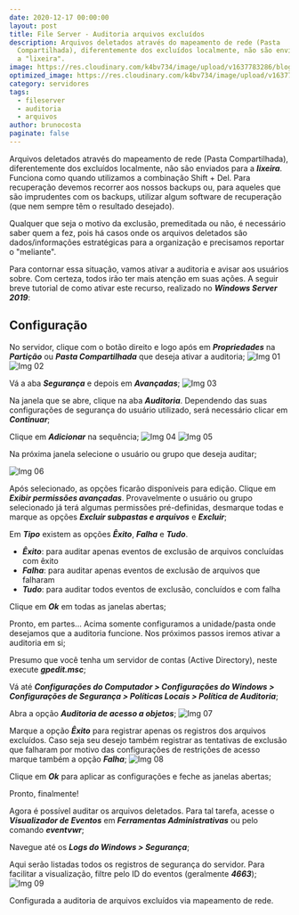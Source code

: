 ```yaml
---
date: 2020-12-17 00:00:00
layout: post
title: File Server - Auditoria arquivos excluídos
description: Arquivos deletados através do mapeamento de rede (Pasta
  Compartilhada), diferentemente dos excluídos localmente, não são enviados para
  a "lixeira".
image: https://res.cloudinary.com/k4bv734/image/upload/v1637783286/blog/fileserver_hpbn4y.jpg
optimized_image: https://res.cloudinary.com/k4bv734/image/upload/v1637783286/blog/fileserver_optimized_hooyd9.jpg
category: servidores
tags:
  - fileserver
  - auditoria
  - arquivos
author: brunocosta
paginate: false
---
```

Arquivos deletados através do mapeamento de rede (Pasta Compartilhada), diferentemente dos excluídos localmente, não são enviados para a ***lixeira***. Funciona como quando utilizamos a combinação Shift + Del. Para recuperação devemos recorrer aos nossos backups ou, para aqueles que são imprudentes com os backups, utilizar algum software de recuperação (que nem sempre têm o resultado desejado).

Qualquer que seja o motivo da exclusão, premeditada ou não, é necessário saber quem a fez, pois há casos onde os arquivos deletados são dados/informações estratégicas para a organização e precisamos reportar o "meliante".


Para contornar essa situação, vamos ativar a auditoria e avisar aos usuários sobre. Com certeza, todos irão ter mais atenção em suas ações. A seguir breve tutorial de como ativar este recurso, realizado no ***Windows Server 2019***:

## Configuração

No servidor, clique com o botão direito e logo após em ***Propriedades*** na ***Partição*** ou ***Pasta Compartilhada*** que deseja ativar a auditoria;
![Img 01](https://res.cloudinary.com/k4bv734/image/upload/v1637853863/blog_content/fileserver_1_aej9b7.png)
![Img 02](https://res.cloudinary.com/k4bv734/image/upload/v1637853863/blog_content/fileserver_2_y5vz4i.png)

Vá a aba ***Segurança*** e depois em ***Avançadas***;
![Img 03](https://res.cloudinary.com/k4bv734/image/upload/v1637853863/blog_content/fileserver_3_zwj1vv.png)

Na janela que se abre, clique na aba ***Auditoria***. Dependendo das suas configurações de segurança do usuário utilizado, será necessário clicar em ***Continuar***;


Clique em ***Adicionar*** na sequência;
![Img 04](https://res.cloudinary.com/k4bv734/image/upload/v1637853863/blog_content/fileserver_4_sprmn7.png)
![Img 05](https://res.cloudinary.com/k4bv734/image/upload/v1637853863/blog_content/fileserver_5_fshnzw.png)


Na próxima janela selecione o usuário ou grupo que deseja auditar;	
![Img 06](https://res.cloudinary.com/k4bv734/image/upload/v1637853864/blog_content/fileserver_6_hkfwnc.jpg)
	
Após selecionado, as opções ficarão disponíveis para edição. Clique em  ***Exibir permissões avançadas***. Provavelmente o usuário ou grupo selecionado já terá algumas permissões pré-definidas, desmarque todas e marque as opções ***Excluir subpastas e arquivos*** e ***Excluir***;


Em ***Tipo*** existem as opções ***Êxito***, ***Falha*** e ***Tudo***.
* ***Êxito***: para auditar apenas eventos de exclusão de arquivos concluídas com êxito
* ***Falha***: para auditar apenas eventos de exclusão de arquivos que falharam
* ***Tudo***: para auditar todos eventos de exclusão, concluídos e com falha


Clique em ***Ok*** em todas as janelas abertas;


Pronto, em partes... Acima somente configuramos a unidade/pasta onde desejamos que a auditoria funcione. Nos próximos passos iremos ativar a auditoria em si;


Presumo que você tenha um servidor de contas (Active Directory), neste execute ***gpedit.msc***;

Vá até ***Configurações do Computador > Configurações do Windows > Configurações de Segurança > Políticas Locais > Política de Auditoria***;

Abra a opção ***Auditoria de acesso a objetos***;
![Img 07](https://res.cloudinary.com/k4bv734/image/upload/v1637853864/blog_content/fileserver_7_mkpjzk.png)

Marque a opção ***Êxito*** para registrar apenas os registros dos arquivos excluídos. Caso seja seu desejo também registrar as tentativas de exclusão que falharam por motivo das configurações de restrições de acesso marque também a opção ***Falha***;
![Img 08](https://res.cloudinary.com/k4bv734/image/upload/v1637853863/blog_content/fileserver_8_uggopx.png)

Clique em ***Ok*** para aplicar as configurações e feche as janelas abertas;


Pronto, finalmente!


Agora é possível auditar os arquivos deletados. Para tal tarefa, acesse o ***Visualizador de Eventos*** em ***Ferramentas Administrativas*** ou pelo comando ***eventvwr***;


Navegue até os ***Logs do Windows > Segurança***;


Aqui serão listadas todos os registros de segurança do servidor. Para facilitar a visualização, filtre pelo ID do eventos (geralmente ***4663***);
![Img 09](https://res.cloudinary.com/k4bv734/image/upload/v1637853864/blog_content/fileserver_9_j7ezsd.png)


Configurada a auditoria de arquivos excluídos via mapeamento de rede.